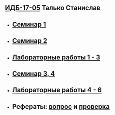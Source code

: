 ## [ИДБ-17-05](https://github.com/stankin/design-part-1/wiki/list-idb-17-05) Талько Станислав

* ## [Семинар 1](https://github.com/stankin/design-part-1/wiki/sem1#ИДБ-17-05)
* ## [Семинар 2](https://github.com/stankin/design-part-1/wiki/sem2#ИДБ-17-05)
* ## [Лабораторные работы 1 - 3](https://github.com/StanislavTalko/StanislavTalko.github.io/wiki/Лабораторные-работы-1-3)
* ## [Семинар 3, 4](https://github.com/StanislavTalko/StanislavTalko.github.io/wiki/Деловая-игра)
* ## [Лабораторные работы 4 - 6](https://github.com/StanislavTalko/StanislavTalko.github.io/wiki/Лабораторные-работы-4-6)
* ## Рефераты: [вопрос](https://github.com/stankin/design-part-1/wiki/exam15-4) и [проверка](https://github.com/stankin/design-part-1/wiki/exam06-3)
